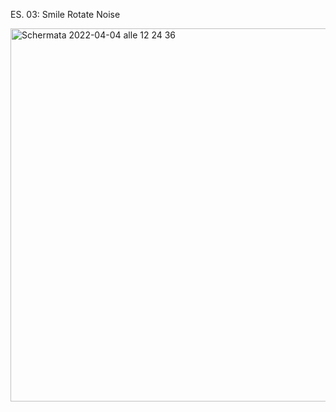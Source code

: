 ES. 03: Smile Rotate Noise




<img width="597" alt="Schermata 2022-04-04 alle 12 24 36" src="https://user-images.githubusercontent.com/101177495/161527101-8c14591d-3b7a-49a3-b994-b21f8bab07c5.png">
